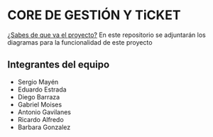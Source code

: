 # CORE DE GESTIÓN Y TiCKET

[¿Sabes de que va el proyecto?](https://docs.google.com/document/d/1tl39Mc63dG-rrvzm6HefRJkQwja1MHEDdI8QwUgAqr0/edit?usp=sharing) En este repositorio se adjuntarán los diagramas para la funcionalidad de este proyecto 

## Integrantes del equipo

- Sergio Mayén
- Eduardo Estrada
- Diego Barraza
- Gabriel Moises
- Antonio Gavilanes
- Ricardo Alfredo
- Barbara Gonzalez
